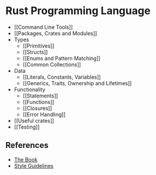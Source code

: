 # Rust Programming Language

- [[Command Line Tools]]
- [[Packages, Crates and Modules]]
- Types
    - [[Primitives]]
	- [[Structs]]
	- [[Enums and Pattern Matching]]
	- [[Common Collections]]
- Data
	- [[Literals, Constants, Variables]]
	- [[Generics, Traits, Ownership and Lifetimes]]
- Functionality
	- [[Statements]]
	- [[Functions]]
	- [[Closures]]
	- [[Error Handling]]
- [[Useful crates]]
- [[Testing]]

## References

- [The Book](https://doc.rust-lang.org/book/)
- [Style Guidelines](https://doc.rust-lang.org/1.0.0/style/)
